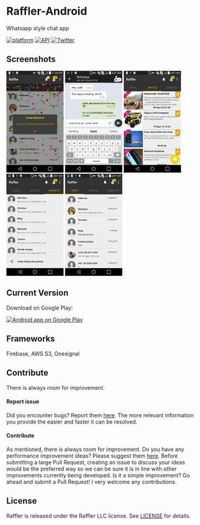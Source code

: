 # Raffler-Android
Whatsapp style chat app

[![platform](https://img.shields.io/badge/platform-Android-green.svg)](https://www.android.com)
[![API](https://img.shields.io/badge/API-15%2B-brightgreen.svg?style=flat)](https://android-arsenal.com/api?level=15s)
[![Twitter](https://img.shields.io/badge/Twitter-@rafflerchat-blue.svg?style=flat)](http://twitter.com/rafflerchat)

## Screenshots

[<img src="screenshots/Screenshot_1.png" width="150" />]()
[<img src="screenshots/Screenshot_2.png" width="150" />]()
[<img src="screenshots/Screenshot_3.png" width="150" />]()
[<img src="screenshots/Screenshot_4.png" width="150" />]()
[<img src="screenshots/Screenshot_5.png" width="150" />]()

## Current Version

Download on Google Play:

<a href="https://play.google.com/store/apps/details?id=com.raffler.app">
  <img alt="Android app on Google Play" src="https://developer.android.com/images/brand/en_app_rgb_wo_45.png" />
</a>

## Frameworks
Firebase, AWS S3, Onesignal

## Contribute

There is always room for improvement.

#### Report issue

Did you encounter bugs? Report them [here](https://github.com/AppHero2/Raffler-Android/issues). The more relevant information you provide the easier and faster it can be resolved.

#### Contribute

As mentioned, there is always room for improvement. Do you have any performance improvement ideas? Please suggest them [here](https://github.com/AppHero2/Raffler-Android/issues). Before submitting a large Pull Request, creating an issue to discuss your ideas would be the preferred way so we can be sure it is in line with other improvements currently being developed. Is it a simple improvement? Go ahead and submit a Pull Request! I very welcome any contributions.

## License

Raffler is released under the Raffler LLC license. See [LICENSE](https://github.com/AppHero2/Raffler-Android/LICENSE) for details.

